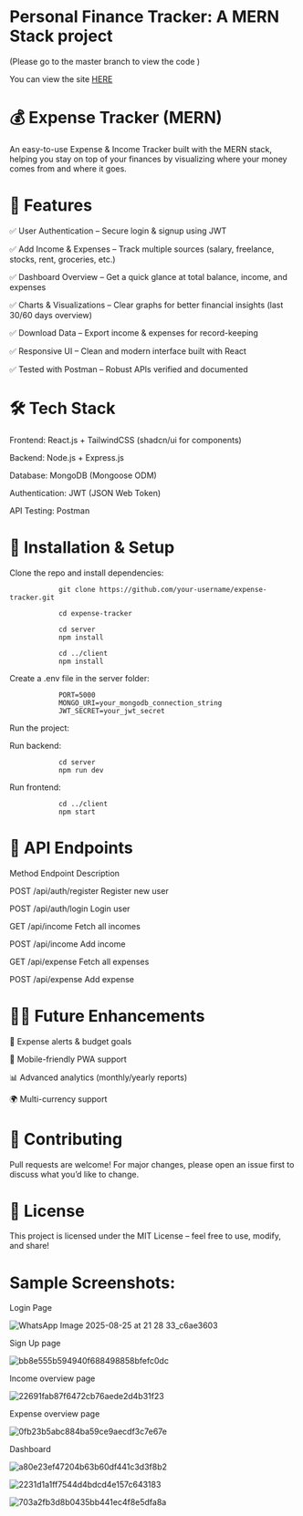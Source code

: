 # Personal Finance Tracker: A MERN Stack project


(Please go to the master branch to view the code )


   You can view the site [HERE](https://c8d4l5sp-5173.inc1.devtunnels.ms/login)
  
# 💰 Expense Tracker (MERN)

An easy-to-use Expense & Income Tracker built with the MERN stack, helping you stay on top of your finances by visualizing where your money comes from and where it goes.


# 🚀 Features

✅ User Authentication – Secure login & signup using JWT

✅ Add Income & Expenses – Track multiple sources (salary, freelance, stocks, rent, groceries, etc.)

✅ Dashboard Overview – Get a quick glance at total balance, income, and expenses

✅ Charts & Visualizations – Clear graphs for better financial insights (last 30/60 days overview)

✅ Download Data – Export income & expenses for record-keeping

✅ Responsive UI – Clean and modern interface built with React

✅ Tested with Postman – Robust APIs verified and documented

# 🛠️ Tech Stack

Frontend: React.js + TailwindCSS (shadcn/ui for components)

Backend: Node.js + Express.js

Database: MongoDB (Mongoose ODM)

Authentication: JWT (JSON Web Token)

API Testing: Postman

# 🔧 Installation & Setup

Clone the repo and install dependencies:

                git clone https://github.com/your-username/expense-tracker.git

                cd expense-tracker

                cd server
                npm install

                cd ../client
                npm install


Create a .env file in the server folder:

                PORT=5000
                MONGO_URI=your_mongodb_connection_string
                JWT_SECRET=your_jwt_secret


Run the project:

Run backend:
                  
                cd server
                npm run dev

Run frontend:

                cd ../client
                npm start

# 📌 API Endpoints 
Method	Endpoint	Description

POST	   /api/auth/register	Register new user

POST	   /api/auth/login	Login user

GET	    /api/income	Fetch all incomes

POST	    /api/income	Add income

GET	   /api/expense	Fetch all expenses

POST	   /api/expense	Add expense

# 🧑‍💻 Future Enhancements

🔔 Expense alerts & budget goals

📱 Mobile-friendly PWA support

📊 Advanced analytics (monthly/yearly reports)

🌍 Multi-currency support

# 🤝 Contributing

Pull requests are welcome! For major changes, please open an issue first to discuss what you’d like to change.

# 📜 License

This project is licensed under the MIT License – feel free to use, modify, and share!
   
# Sample Screenshots:
Login Page

![WhatsApp Image 2025-08-25 at 21 28 33_c6ae3603](https://github.com/user-attachments/assets/970709ad-1a9c-4b27-8a39-b3c1f0bb60d7)

Sign Up page

![bb8e555b594940f688498858bfefc0dc](https://github.com/user-attachments/assets/ea1740c2-7c9f-44a4-a93d-b8fb4580f894)

Income overview page 

![22691fab87f6472cb76aede2d4b31f23](https://github.com/user-attachments/assets/a3f8edb4-4819-49a3-bfbf-65420245f17d)

Expense overview page


![0fb23b5abc884ba59ce9aecdf3c7e67e](https://github.com/user-attachments/assets/ff7dc0b6-89f5-4d6f-bf8a-fb0a62fd0b6b)

Dashboard

![a80e23ef47204b63b60df441c3d3f8b2](https://github.com/user-attachments/assets/5bc426d7-2f00-447a-8656-cc7a0091b2c7)

![2231d1a1ff7544d4bdcd4e157c643183](https://github.com/user-attachments/assets/efb42e05-f43d-467e-8fdc-0c0d107bcc79)

![703a2fb3d8b0435bb441ec4f8e5dfa8a](https://github.com/user-attachments/assets/0818d6db-669f-4f8a-8952-8f638a718a89)
